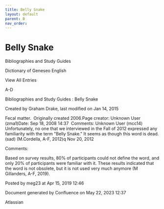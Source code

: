 ```yaml
---
title: Belly Snake
layout: default
parent: B
nav_order:
---
```


# Belly Snake

Bibliographies and Study Guides

Dictionary of Geneseo English

View All Entries

A-D

Bibliographies and Study Guides : Belly Snake

Created by  Graham Drake, last modified on Jan 14, 2015

Fecal matter.  Originally created 2006.Page creator: Unknown User (zma1)Date: Sep 18, 2008 14:37  Comments: Unknown User (mcc14) Unfortunately, no one that we interviewed in the Fall of 2012 expressed any familiarity with the term &quot;Belly Snake.&quot; It seems as though this word is dead. (sad) (M.Cordella, A-F, 2012)q Nov 20, 2012

Comments:

Based on survey results, 80% of participants could not define the word, and only 20% of participants were familiar with it. These results indicated that the word is not obsolete, but it is not used very much anymore (M Gillanders, A-F, 2019).

Posted by meg23 at Apr 15, 2019 12:46

Document generated by Confluence on May 22, 2023 12:37

Atlassian
